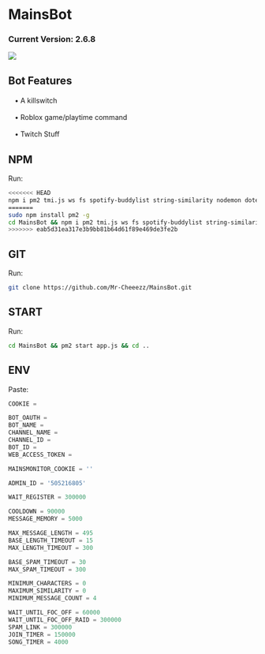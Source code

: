 # MainsBot
### Current Version: 2.6.8
![](https://cdn.7tv.app/emote/61a157c215b3ff4a5bb7dcc0/4x.avif)

## Bot Features

ㅤ•  A killswitch

ㅤ•  Roblox game/playtime command

ㅤ•  Twitch Stuff

## NPM

Run: 
```bash
<<<<<<< HEAD
npm i pm2 tmi.js ws fs spotify-buddylist string-similarity nodemon dotenv node-fetch discord.js
=======
sudo npm install pm2 -g
cd MainsBot && npm i pm2 tmi.js ws fs spotify-buddylist string-similarity nodemon dotenv node-fetch discord.js && cd..
>>>>>>> eab5d31ea317e3b9bb81b64d61f89e469de3fe2b
```

## GIT 

Run: 
```bash
git clone https://github.com/Mr-Cheeezz/MainsBot.git
```

## START

Run:
```bash
cd MainsBot && pm2 start app.js && cd ..
```

## ENV

Paste:
```javascript
COOKIE = 

BOT_OAUTH = 
BOT_NAME = 
CHANNEL_NAME = 
CHANNEL_ID = 
BOT_ID = 
WEB_ACCESS_TOKEN = 

MAINSMONITOR_COOKIE = ''

ADMIN_ID = '505216805'

WAIT_REGISTER = 300000

COOLDOWN = 90000
MESSAGE_MEMORY = 5000

MAX_MESSAGE_LENGTH = 495
BASE_LENGTH_TIMEOUT = 15 
MAX_LENGTH_TIMEOUT = 300

BASE_SPAM_TIMEOUT = 30 
MAX_SPAM_TIMEOUT = 300 

MINIMUM_CHARACTERS = 0
MAXIMUM_SIMILARITY = 0
MINIMUM_MESSAGE_COUNT = 4

WAIT_UNTIL_FOC_OFF = 60000
WAIT_UNTIL_FOC_OFF_RAID = 300000
SPAM_LINK = 300000
JOIN_TIMER = 150000
SONG_TIMER = 4000
```
